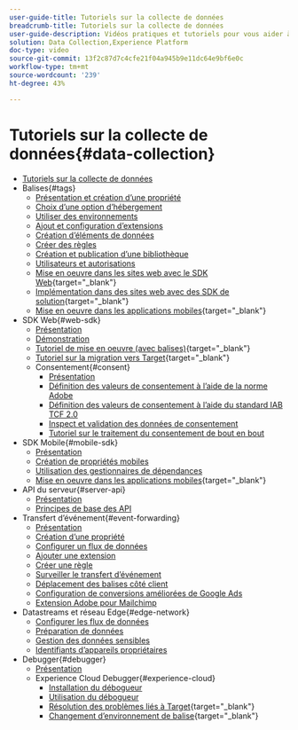 ```yaml
---
user-guide-title: Tutoriels sur la collecte de données
breadcrumb-title: Tutoriels sur la collecte de données
user-guide-description: Vidéos pratiques et tutoriels pour vous aider à utiliser efficacement la collecte de données dans Experience Platform.
solution: Data Collection,Experience Platform
doc-type: video
source-git-commit: 13f2c87d7c4cfe21f04a945b9e11dc64e9bf6e0c
workflow-type: tm+mt
source-wordcount: '239'
ht-degree: 43%

---
```



# Tutoriels sur la collecte de données{#data-collection}

+ [Tutoriels sur la collecte de données](overview.md)
+ Balises{#tags}
   + [Présentation et création d’une propriété](tags/create-a-property.md)
   + [Choix d’une option d’hébergement](tags/choose-a-hosting-option.md)
   + [Utiliser des environnements](tags/use-environments.md)
   + [Ajout et configuration d’extensions](tags/add-and-configure-extensions.md)
   + [Création d’éléments de données](tags/create-data-elements.md)
   + [Créer des règles](tags/build-rules.md)
   + [Création et publication d’une bibliothèque](tags/build-and-publish-a-library.md)
   + [Utilisateurs et autorisations](tags/users-and-permissions.md)
   + [Mise en oeuvre dans les sites web avec le SDK Web](https://experienceleague.adobe.com/docs/platform-learn/implement-web-sdk/overview.html?lang=fr){target="_blank"}
   + [Implémentation dans des sites web avec des SDK de solution](https://experienceleague.adobe.com/docs/platform-learn/implement-in-websites/overview.html?lang=fr){target="_blank"}
   + [Mise en oeuvre dans les applications mobiles](https://experienceleague.adobe.com/docs/platform-learn/implement-mobile-sdk/overview.html?lang=fr){target="_blank"}
+ SDK Web{#web-sdk}
   + [Présentation](web-sdk/overview.md)
   + [Démonstration](web-sdk/demo.md)
   + [Tutoriel de mise en oeuvre (avec balises)](https://experienceleague.adobe.com/docs/platform-learn/implement-web-sdk/overview.html?lang=fr){target="_blank"}
   + [Tutoriel sur la migration vers Target](https://experienceleague.adobe.com/docs/platform-learn/implement-web-sdk/overview.html?lang=fr){target="_blank"}
   + Consentement{#consent}
      + [Présentation](web-sdk/consent/overview.md)
      + [Définition des valeurs de consentement à l’aide de la norme Adobe](web-sdk/consent/set-consent-adobe.md)
      + [Définition des valeurs de consentement à l’aide du standard IAB TCF 2.0](web-sdk/consent/set-consent-iab.md)
      + [Inspect et validation des données de consentement](web-sdk/consent/inspect.md)
      + [Tutoriel sur le traitement du consentement de bout en bout](web-sdk/consent/tutorial.md)
+ SDK Mobile{#mobile-sdk}
   + [Présentation](mobile-sdk/overview.md)
   + [Création de propriétés mobiles](mobile-sdk/create-mobile-properties.md)
   + [Utilisation des gestionnaires de dépendances](mobile-sdk/use-dependency-managers.md)
   + [Mise en oeuvre dans les applications mobiles](https://experienceleague.adobe.com/docs/platform-learn/implement-mobile-sdk/overview.html?lang=fr){target="_blank"}
+ API du serveur{#server-api}
   + [Présentation](server-api/overview.md)
   + [Principes de base des API](server-api/introduction.md)
+ Transfert dʼévénement{#event-forwarding}
   + [Présentation](event-forwarding/overview.md)
   + [Création d’une propriété](event-forwarding/create-a-property.md)
   + [Configurer un flux de données](event-forwarding/set-up-a-datastream.md)
   + [Ajouter une extension](event-forwarding/add-an-extension.md)
   + [Créer une règle](event-forwarding/create-a-rule.md)
   + [Surveiller le transfert d’événement](event-forwarding/monitor.md)
   + [Déplacement des balises côté client](event-forwarding/consider-moving-tags.md)
   + [Configuration de conversions améliorées de Google Ads](event-forwarding/set-up-google-ads-enhanced-conversions.md)
   + [Extension Adobe pour Mailchimp](event-forwarding/adobe-extension-for-mailchimp.md)
+ Datastreams et réseau Edge{#edge-network}
   + [Configurer les flux de données](edge/configure-datastreams.md)
   + [Préparation de données](edge/data-prep.md)
   + [Gestion des données sensibles](edge/manage-sensitive-data-in-datastreams.md)
   + [Identifiants d’appareils propriétaires](edge/generate-first-party-device-ids.md)
+ Debugger{#debugger}
   + [Présentation](debugger/overview.md)
   + Experience Cloud Debugger{#experience-cloud}
      + [Installation du débogueur](debugger/experience-cloud/add-the-extension.md)
      + [Utilisation du débogueur](debugger/experience-cloud/use-the-experience-cloud-debugger.md)
      + [Résolution des problèmes liés à Target](https://experienceleague.adobe.com/docs/target-learn/tutorials/troubleshooting/troubleshoot-with-the-experience-cloud-debugger.html){target="_blank"}
      + [Changement d’environnement de balise](https://experienceleague.adobe.com/docs/platform-learn/implement-in-websites/configure-tags/switch-environments.html){target="_blank"}
